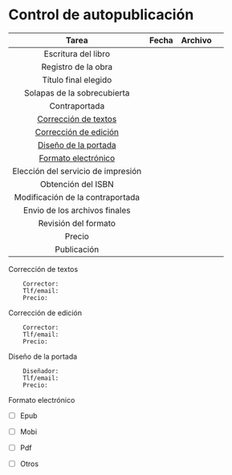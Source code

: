 # Control de autopublicación

|Tarea|Fecha|Archivo||
|:-------------:|:-------------:|:-------------:|:-------------:|
|  Escritura del libro    |    |    |  |
|  Registro de la obra    |    |    |  |
|  Título final elegido    |    |    |    |
|   Solapas de la sobrecubierta  |    |    |    |
|    Contraportada  |    |    |    |
|   [Corrección de textos](#cor)   |    |    |    |
|   [Corrección de edición](#core)   |    |    |    |
|   [Diseño de la portada](#por)   |    |    |    |
|   [Formato electrónico](#for)   |    |    |    |
|  Elección del servicio de impresión   |    |    |  |
|  Obtención del ISBN    |    |    |  |
|  Modificación de la contraportada    |    |    |  |
|   Envio de los archivos finales   |    |    |    |
|    Revisión del formato  |    |    |    |
|   Precio   |    |    |    |
|    Publicación  |    |    |    |

	
<a name="cor"/>
Corrección de textos

```
    Corrector:
    Tlf/email:
    Precio:
```
<a name="core"/>

Corrección de edición

```
    Corrector:
    Tlf/email:
    Precio:
```
<a name="por"/>
Diseño de la portada

```
    Diseñador:
    Tlf/email:
    Precio:
```	
<a name="for"/>
Formato electrónico

   - [ ] Epub
   - [ ] Mobi
   - [ ] Pdf
   - [ ] Otros

